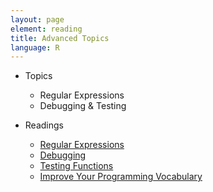 ```yaml
---
layout: page
element: reading
title: Advanced Topics
language: R
---
```


* Topics

  * Regular Expressions
  * Debugging & Testing

* Readings

  * [Regular Expressions](https://bookdown.org/rdpeng/rprogdatascience/regular-expressions.html)
  * [Debugging](http://adv-r.had.co.nz/Exceptions-Debugging.html)
  * [Testing Functions](http://swcarpentry.github.io/r-novice-inflammation/02-func-R/)
  * [Improve Your Programming Vocabulary](http://adv-r.had.co.nz/Vocabulary.html)